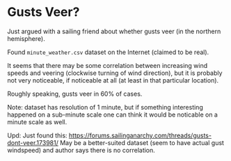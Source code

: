# Gusts Veer?

Just argued with a sailing friend about whether gusts veer (in the northern hemisphere).

Found ```minute_weather.csv``` dataset on the Internet (claimed to be real). 

It seems that there may be some correlation between increasing wind speeds and veering 
(clockwise turning of wind direction), but it is probably not very noticeable, if noticeable 
at all (at least in that particular location).

Roughly speaking, gusts veer in 60% of cases.

Note: dataset has resolution of 1 minute, but if something interesting happened on a sub-minute
scale one can think it would be noticable on a minute scale as well.

Upd: Just found this: https://forums.sailinganarchy.com/threads/gusts-dont-veer.173981/
May be a better-suited dataset (seem to have actual gust windspeed) and author says there is
no correlation.